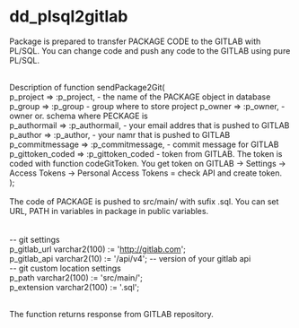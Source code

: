 # dd_plsql2gitlab

Package is prepared to transfer PACKAGE CODE to the GITLAB with PL/SQL. You can change code and push any code to the GITLAB using pure PL/SQL.</br></br>

Description of function sendPackage2Git(</br>
     p_project => :p_project,                - the name of the PACKAGE object in database</br>
     p_group => :p_group                     - group where to store project
     p_owner => :p_owner,                    - owner or. schema where PECKAGE is</br>
     p_authormail => :p_authormail,          - your email addres that is pushed to GITLAB</br>
     p_author => :p_author,                  - your namr that is pushed to GITLAB</br>
     p_commitmessage => :p_commitmessage,    - commit message for GITLAB</br>
     p_gittoken_coded => :p_gittoken_coded   - token from GITLAB. The token is coded with function codeGitToken. You get token on GITLAB -> Settings -> Access Tokens -> Personal Access Tokens = check API and create token.</br>
     );</br>
</br>
 The code of PACKAGE is pushed to src/main/ with sufix .sql.  You can set URL, PATH in variables in package in public variables. </br>  
 </br>
   -- git settings</br>
  p_gitlab_url varchar2(100) := 'http://gitlab.com'; </br>
  p_gitlab_api varchar2(10) := '/api/v4'; -- version of your gitlab api</br>
  -- git custom location settings</br>
  p_path      varchar2(100) := 'src/main/';</br>
  p_extension varchar2(100) := '.sql';</br>
     
</br>
 The function returns response from GITLAB repository. </br>



